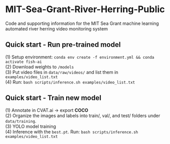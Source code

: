 # MIT-Sea-Grant-River-Herring-Public
Code and supporting information for the MIT Sea Grant machine learning automated river herring video monitoring system  


## Quick start - Run pre-trained model  
(1) Setup environment: `conda env create -f environment.yml && conda activate fish-ai`  
(2) Download weights  to `/models`  
(3) Put video files in `data/raw/videos/` and list them in `examples/video_list.txt`  
(4) Run: `bash scripts/inference.sh examples/video_list.txt`  


## Quick start - Train new model  
(1) Annotate in CVAT.ai → export **COCO**  
(2) Organize the images and labels into train/, val/, and test/ folders under `data/training`.  
(3) YOLO model training  
(4) Inference with the `best.pt`. Run: `bash scripts/inference.sh examples/video_list.txt`  


